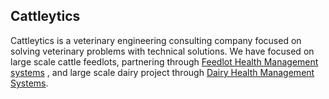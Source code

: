## Cattleytics

Cattleytics is a veterinary engineering consulting company focused on solving veterinary problems with technical solutions.  We have focused on large scale cattle feedlots, partnering through [Feedlot Health Management systems](https://www.feedlothealth.com) , and large scale dairy project through [Dairy Health Management Systems](http://dairyhealth.co/). 

